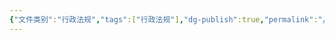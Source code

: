 ```yaml
---
{"文件类别":"行政法规","tags":["行政法规"],"dg-publish":true,"permalink":"/运行杂/模板/行政法规模板/","dgPassFrontmatter":true,"noteIcon":""}
---
```


